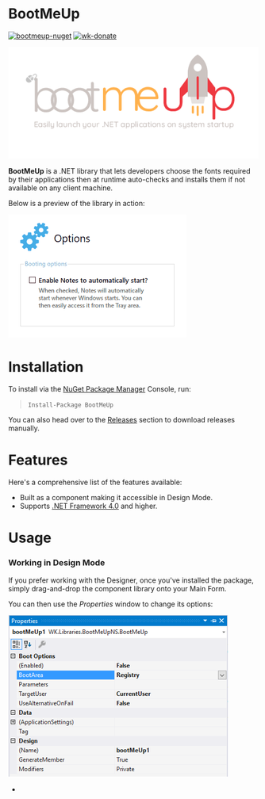 # BootMeUp
[![bootmeup-nuget](https://img.shields.io/badge/NuGet-1.0.0-brightgreen.svg)](https://www.nuget.org/packages/BootMeUp/) [![wk-donate](https://img.shields.io/badge/Donate-PayPal-blue.svg)](https://www.paypal.com/cgi-bin/webscr?cmd=_s-xclick&hosted_button_id=DJ8D9CE8BWA3J&source=url)

![bootmeup-logo](Assets/bootmeup-logo.png)

**BootMeUp** is a .NET library that lets developers choose the fonts required by their applications then at runtime auto-checks and installs them if not available on any client machine.

Below is a preview of the library in action:

![bootmeup-usage-01](Assets/bootmeup-usage-01.gif)

# Installation
To install via the [NuGet Package Manager](https://www.nuget.org/packages/BootMeUp/) Console, run:

> `Install-Package BootMeUp`

You can also head over to the [Releases](https://github.com/Willy-Kimura/BootMeUp/releases) section to download releases manually.

# Features
Here's a comprehensive list of the features available:

- Built as a component making it accessible in Design Mode.
- Supports [.NET Framework 4.0](https://www.microsoft.com/en-us/download/details.aspx?id=17718) and higher.

# Usage
### Working in Design Mode
If you prefer working with the Designer, once you've installed the package, simply drag-and-drop the component library onto your Main Form.

You can then use the *Properties* window to change its options:

![bootmeup-properties](Assets/bootmeup-properties.png)

- 
